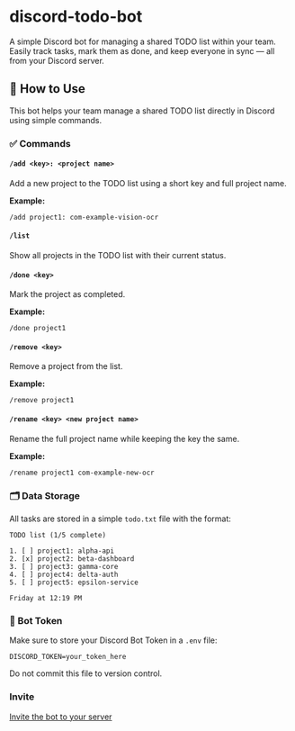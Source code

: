 # discord-todo-bot
A simple Discord bot for managing a shared TODO list within your team. Easily track tasks, mark them as done, and keep everyone in sync — all from your Discord server.

## 📌 How to Use

This bot helps your team manage a shared TODO list directly in Discord using simple commands.

### ✅ Commands

#### `/add <key>: <project name>`
Add a new project to the TODO list using a short key and full project name.

**Example:**
```
/add project1: com-example-vision-ocr
```

#### `/list`
Show all projects in the TODO list with their current status.

#### `/done <key>`
Mark the project as completed.

**Example:**
```
/done project1
```

#### `/remove <key>`
Remove a project from the list.

**Example:**
```
/remove project1
```

#### `/rename <key> <new project name>`
Rename the full project name while keeping the key the same.

**Example:**
```
/rename project1 com-example-new-ocr
```

### 🗂 Data Storage
All tasks are stored in a simple `todo.txt` file with the format:
```
TODO list (1/5 complete)

1. [ ] project1: alpha-api
2. [x] project2: beta-dashboard
3. [ ] project3: gamma-core
4. [ ] project4: delta-auth
5. [ ] project5: epsilon-service

Friday at 12:19 PM
```

### 🔐 Bot Token
Make sure to store your Discord Bot Token in a `.env` file:
```
DISCORD_TOKEN=your_token_here
```

Do not commit this file to version control.

### Invite
[Invite the bot to your server](https://discord.com/oauth2/authorize?client_id=1372778050730725446&scope=bot&permissions=75776)
